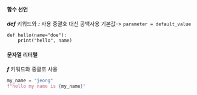 
#### 함수 선언

***def*** 키워드와 ***:*** 사용
중괄호 대신 공백사용
기본값-> `parameter = default_value`
```Py
def hello(name="doe"):
	print("hello", name)
```

#### 문자열 리터럴

***f*** 키워드와 중괄호 사용
```py
my_name = "jeong"
f"hello my name is {my_name}"
```